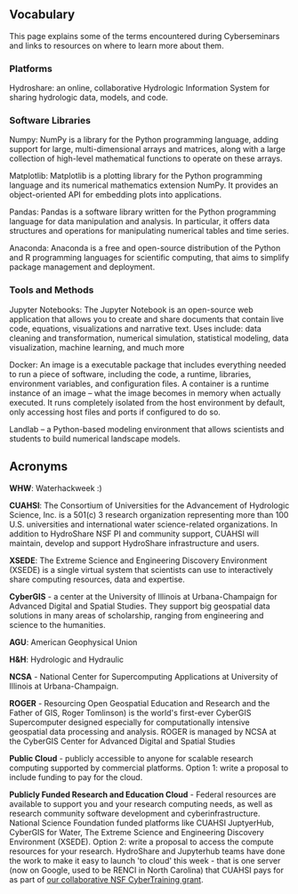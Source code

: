 ## Vocabulary

This page explains some of the terms encountered during Cyberseminars and links to resources on where to learn more about them.

### Platforms

Hydroshare: an online, collaborative Hydrologic Information System for sharing hydrologic data, models, and code.


### Software Libraries

Numpy: NumPy is a library for the Python programming language, adding support for large, multi-dimensional arrays and matrices, along with a large collection of high-level mathematical functions to operate on these arrays.

Matplotlib: Matplotlib is a plotting library for the Python programming language and its numerical mathematics extension NumPy. It provides an object-oriented API for embedding plots into applications.

Pandas: Pandas is a software library written for the Python programming language for data manipulation and analysis. In particular, it offers data structures and operations for manipulating numerical tables and time series.

Anaconda: Anaconda is a free and open-source distribution of the Python and R programming languages for scientific computing, that aims to simplify package management and deployment.

### Tools and Methods

Jupyter Notebooks: The Jupyter Notebook is an open-source web application that allows you to create and share documents that contain live code, equations, visualizations and narrative text. Uses include: data cleaning and transformation, numerical simulation, statistical modeling, data visualization, machine learning, and much more

Docker: An image is a executable package that includes everything needed to run a piece of software, including the code, a runtime, libraries, environment variables, and configuration files.   A container is a runtime instance of an image – what the image becomes in memory when actually executed. It runs completely isolated from the host environment by default, only accessing host files and ports if configured to do so.

Landlab – a Python-based modeling environment that allows scientists and students to build numerical landscape models.

## Acronyms

__WHW__: Waterhackweek :)

__CUAHSI__: The Consortium of Universities for the Advancement of Hydrologic Science, Inc. is a 501(c) 3 research organization representing more than 100 U.S. universities and international water science-related organizations.  In addition to HydroShare NSF PI and community support, CUAHSI will maintain, develop and support HydroShare infrastructure and users. 

__XSEDE__: The Extreme Science and Engineering Discovery Environment (XSEDE) is a single virtual system that scientists can use to interactively share computing resources, data and expertise.

__CyberGIS__  - a center at the University of Illinois at Urbana-Champaign for Advanced Digital and Spatial Studies. They support big geospatial data solutions in many areas of scholarship, ranging from engineering and science to the humanities.

__AGU__: American Geophysical Union

__H&H__: Hydrologic and Hydraulic

__NCSA__ - National Center for Supercomputing Applications at University of Illinois at Urbana-Champaign.

__ROGER__ - Resourcing Open Geospatial Education and Research and the Father of GIS, Roger Tomlinson) is the world's first-ever CyberGIS Supercomputer designed especially for computationally intensive geospatial data processing and analysis. ROGER is managed by NCSA at the CyberGIS Center for Advanced Digital and Spatial Studies

__Public Cloud__ - publicly accessible to anyone for scalable research computing supported by commercial platforms. Option 1: write a proposal to include funding to pay for the cloud.

__Publicly Funded Research and Education Cloud__ - Federal resources are available to support you and your research computing needs, as well as research community software development and cyberinfrastructure. National Science Foundation funded platforms like CUAHSI JuptyerHub, CyberGIS for Water, The Extreme Science and Engineering Discovery Environment (XSEDE). Option 2: write a proposal to access the compute resources for your research. HydroShare and Jupyterhub teams have done the work to make it easy to launch 'to cloud' this week - that is one server (now on Google, used to be RENCI in North Carolina) that CUAHSI pays for as part of [our collaborative NSF CyberTraining grant](https://nsf.gov/awardsearch/showAward?AWD_ID=1829585&HistoricalAwards=false).
